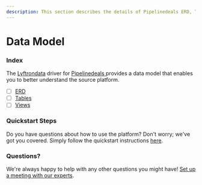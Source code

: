 ```yaml
---
description: This section describes the details of Pipelinedeals ERD, Tables, and Views.
---
```


# Data Model

### Index

The  [Lyftrondata](https://www.lyftrondata.com/) driver for [Pipelinedeals](https://www.lyftrondata.com/integration/pipelinedeals/)[ ](https://www.lyftrondata.com/integration/pipelinedeals/)provides a data model that enables you to better understand the source platform.

* [ ] [ERD](../../../sales-analytics/pipelinedeals/data-model/erd.md)
* [ ] [Tables](../../../sales-analytics/pipelinedeals/data-model/tables.md)
* [ ] [Views](../../../sales-analytics/pipelinedeals/data-model/views.md)

### Quickstart Steps

Do you have questions about how to use the platform? Don't worry; we've got you covered. Simply follow the quickstart instructions [here](../../../../quickstart-steps.md).

### Questions? <a href="#questions" id="questions"></a>

We're always happy to help with any other questions you might have! [Set up a meeting with our experts](https://www.lyftrondata.com/book-a-meeting/).

